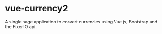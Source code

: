 # vue-currency2
A single page application to convert currencies using Vue.js, Bootstrap and the Fixer.IO api.
